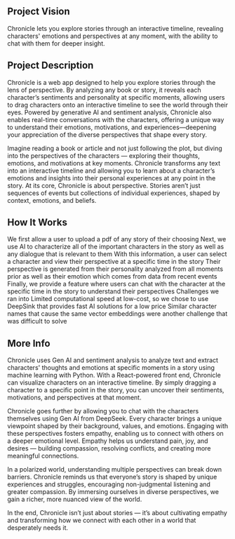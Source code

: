 ## Project Vision
Chronicle lets you explore stories through an interactive timeline, revealing characters' emotions and perspectives at any moment, with the ability to chat with them for deeper insight.

## Project Description
Chronicle is a web app designed to help you explore stories through the lens of perspective. By analyzing any book or story, it reveals each character’s sentiments and personality at specific moments, allowing users to drag characters onto an interactive timeline to see the world through their eyes. Powered by generative AI and sentiment analysis, Chronicle also enables real-time conversations with the characters, offering a unique way to understand their emotions, motivations, and experiences—deepening your appreciation of the diverse perspectives that shape every story.

Imagine reading a book or article and not just following the plot, but diving into the perspectives of the characters — exploring their thoughts, emotions, and motivations at key moments. Chronicle transforms any text into an interactive timeline and allowing you to learn about a character’s emotions and insights into their personal experiences at any point in the story. At its core, Chronicle is about perspective. Stories aren’t just sequences of events but collections of individual experiences, shaped by context, emotions, and beliefs.

## How It Works
We first allow a user to upload a pdf of any story of their choosing
Next, we use AI to characterize all of the important characters in the story as well as any dialogue that is relevant to them
With this information, a user can select a character and view their perspective at a specific time in the story
Their perspective is generated from their personality analyzed from all moments prior as well as their emotion which comes from data from recent events
Finally, we provide a feature where users can chat with the character at the specific time in the story to understand their perspectives
Challenges we ran into
Limited computational speed at low-cost, so we chose to use DeepSink that provides fast AI solutions for a low price
Similar character names that cause the same vector embeddings were another challenge that was difficult to solve

## More Info
Chronicle uses Gen AI and sentiment analysis to analyze text and extract characters' thoughts and emotions at specific moments in a story using machine learning with Python. With a React-powered front end, Chronicle can visualize characters on an interactive timeline. By simply dragging a character to a specific point in the story, you can uncover their sentiments, motivations, and perspectives at that moment.

Chronicle goes further by allowing you to chat with the characters themselves using Gen AI from DeepSeek. Every character brings a unique viewpoint shaped by their background, values, and emotions. Engaging with these perspectives fosters empathy, enabling us to connect with others on a deeper emotional level. Empathy helps us understand pain, joy, and desires — building compassion, resolving conflicts, and creating more meaningful connections.

In a polarized world, understanding multiple perspectives can break down barriers. Chronicle reminds us that everyone’s story is shaped by unique experiences and struggles, encouraging non-judgmental listening and greater compassion. By immersing ourselves in diverse perspectives, we gain a richer, more nuanced view of the world.

In the end, Chronicle isn’t just about stories — it’s about cultivating empathy and transforming how we connect with each other in a world that desperately needs it.
